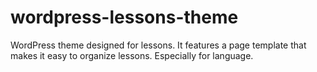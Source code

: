 # wordpress-lessons-theme
WordPress theme designed for lessons. It features a page template that makes it easy to organize lessons. Especially for language.
